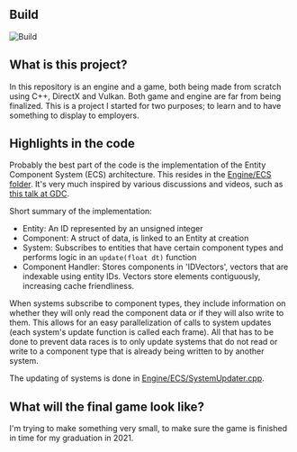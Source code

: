 ## Build
![Build](https://github.com/TheoBerlin/SoloGame/workflows/Build/badge.svg)

## What is this project?
In this repository is an engine and a game, both being made from scratch using C++, DirectX and Vulkan. Both game and engine are far from being finalized. This is a project I started for two purposes; to learn and to have something to display to employers.

## Highlights in the code
Probably the best part of the code is the implementation of the Entity Component System (ECS) architecture. This resides in the
[Engine/ECS folder](https://github.com/TheoBerlin/SoloGame/tree/master/src/Engine/ECS).
It's very much inspired by
various discussions and videos, such as [this talk at GDC](https://www.youtube.com/watch?v=0_Byw9UMn9g).

Short summary of the implementation:
* Entity: An ID represented by an unsigned integer
* Component: A struct of data, is linked to an Entity at creation
* System: Subscribes to entities that have certain component types and performs logic in an `update(float dt)` function
* Component Handler: Stores components in 'IDVectors', vectors that are indexable using entity IDs. Vectors store elements contiguously,
increasing cache friendliness.

When systems subscribe to component types, they include information on whether they will only read the component data or if they will also
write to them. This allows for an easy parallelization of calls to system updates (each system's update function is called each frame). All
that has to be done to prevent data races is to only update systems that do not read or write to a component type that is already being
written to by another system.

The updating of systems is done in
[Engine/ECS/SystemUpdater.cpp](https://github.com/TheoBerlin/SoloGame/blob/master/src/Engine/ECS/SystemUpdater.cpp).

## What will the final game look like?
I'm trying to make something very small, to make sure the game is finished in time for my graduation in 2021.
